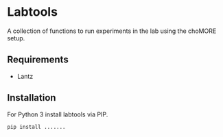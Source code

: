 # Labtools

A collection of functions to run experiments in the lab using the choMORE setup.

## Requirements

* Lantz

## Installation

For Python 3 install labtools via PIP.

    pip install .......
    

